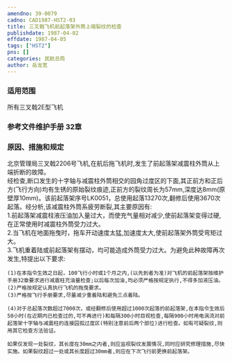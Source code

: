 ```yaml
---
amendno: 39-0079  
cadno: CAD1987-HST2-03  
title: 三叉戟飞机前起落架外筒上端裂纹的检查  
publishdate: 1987-04-02  
effdate: 1987-04-05  
tags: ["HST2"]  
pns: []  
categories: 民航总局  
author: 岳龙宽  
---
```

  
### 适用范围  
所有三叉戟2E型飞机  
  
<!--more-->  
### 参考文件维护手册 32章  
  
### 原因、措施和规定  
北京管理局三叉戟2206号飞机,在航后拖飞机时,发生了前起落架减震柱外筒从上端折断的故障。  
    经检查,断口发生的十字轴与减震柱外筒相交的园角过度区的下面,其正前方和正后方(飞行方向)均有生锈的原始裂纹痕迹,正前方的裂纹周长为57mm,深度达8mm(原壁厚10mm)。该前起落架序号LK0051，总使用起落13270次,翻修后使用3670次起落。经分析,该减震柱外筒系疲劳断裂,其主要原因有:  
    1.前起落架减震柱液压油加入量过大，而使充气量相对减少,使前起落架变得过硬,在正常使用时减震柱外筒受力过大。  
    2.当飞机在地面拖曳时，拖车开动速度太猛,加速度太大,使前起落架外筒受弯矩过大。  
    3.飞机重着陆或前起落架有摆动，均可能造成外筒受力过大。为避免此种故障再次发生,特提出以下要求:  
  
  
    (1)在本指令生效之日起，100飞行小时或1个月之内,(以先到者为准)对飞机的前起落架按维护手册32章要求进行减震柱充油量检查;以后每次加油,均必须严格按规定执行,不得多加液压油。  
    (2)严格按规定认真执行飞机的拖曳要求。  
    (3)严格按飞行手册要求,尽量减少重着陆和避免三点着陆。  
  
    (4)对于总起落次数超过7000次，或经翻修后使用超过1000次起落的前起落架,在本指令生效后50小时(在近期内已检查过的,可不再进行)和每隔300小时目视检查,每隔900小时用电涡流对前起落架十字轴与减震柱的连接园孤过度区(特别注意前后两个部位)进行检查。如有可疑裂纹,则用其它检查方法验证。  
  
    如果仅发现一处裂纹，其长度在30mm之内者,则应监视裂纹发展情况,同时应研究修理措施,尽快实施。如果裂纹超过一处或其长度超过30mm者,则应在下次飞行前更换前起落架。  
